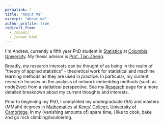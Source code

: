 ```yaml
---
permalink: /
title: "About Me"
excerpt: "About me"
author_profile: true
redirect_from: 
  - /about/
  - /about.html
---
```


I'm Andrew, currently a fifth year PhD student in [Statistics](http://stat.columbia.edu/) at [Columbia University](https://www.columbia.edu/). My thesis advisor is [Prof. Tian Zheng](http://www.stat.columbia.edu/~tzheng/). 

Broadly, my research interests can be thought of as being in the realm of "theory of applied statistics" - theoretical work for statistical and machine learning methods as they are used in practice. In particular, my current research focuses on the analysis of network embedding methods (such as node2vec) from a statistical perspective. See my [Research](https://www.adavison.co.uk/research/) page for a more detailed breakdown about my current thoughts and interests.

Prior to beginning my PhD, I completed my undergraduate (BA) and masters (MMath) degrees in [Mathematics](https://www.maths.cam.ac.uk/) at [Kings' College](https://www.kings.cam.ac.uk/), [University of Cambridge](https://www.cam.ac.uk/). In my (vanishing amounts of) spare time, I like to cook, bake and go rock climbing/bouldering. 